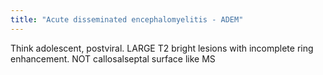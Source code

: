 ```yaml
---
title: "Acute disseminated encephalomyelitis - ADEM"
---
```

Think adolescent, postviral. LARGE T2 bright lesions with incomplete ring enhancement. NOT callosalseptal surface like MS

